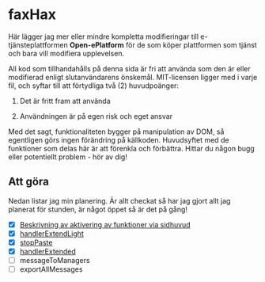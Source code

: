 # faxHax

Här lägger jag mer eller mindre kompletta modifieringar till e-tjänsteplattformen **Open-ePlatform** för de som köper
plattformen som tjänst och bara vill modifiera upplevelsen.

All kod som tillhandahålls på denna sida är fri att använda som den är eller modifierad enligt slutanvändarens önskemål.
MIT-licensen ligger med i varje fil, och syftar till att förtydliga två (2) huvudpoänger:

1. Det är fritt fram att använda

2. Användningen är på egen risk och eget ansvar

Med det sagt, funktionaliteten bygger på manipulation av DOM, så egentligen görs ingen förändring på källkoden.
Huvudsyftet med de funktioner som delas här är att förenkla och förbättra. Hittar du någon bugg eller potentiellt
problem - hör av dig!

## Att göra
Nedan listar jag min planering. Är allt checkat så har jag gjort allt jag planerat för stunden, är något öppet så är det på gång! 

- [x] [Beskrivning av aktivering av funktioner via sidhuvud](headerAndFilemanager.md)
- [x] [handlerExtendLight](handlerExtendedLight.js)
- [x] [stopPaste](stopPaste.html)
- [x] [handlerExtended](handlerExtended.js)
- [ ] messageToManagers
- [ ] exportAllMessages
